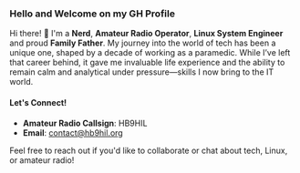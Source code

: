 ### Hello and Welcome on my GH Profile

Hi there! 👋 I'm a **Nerd**, **Amateur Radio Operator**, **Linux System Engineer** and proud **Family Father**. My journey into the world of tech has been a unique one, shaped by a decade of working as a paramedic. While I’ve left that career behind, it gave me invaluable life experience and the ability to remain calm and analytical under pressure—skills I now bring to the IT world.

#### Let's Connect!

- **Amateur Radio Callsign**: HB9HIL
- **Email**: contact@hb9hil.org

Feel free to reach out if you'd like to collaborate or chat about tech, Linux, or amateur radio!
